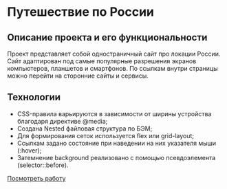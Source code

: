 # Путешествие по России


## Описание проекта и его функциональности
Проект представляет собой одностраничный сайт про локации России. Сайт адаптирован под самые популярные разрешения экранов компьютеров, планшетов и смартфонов. По ссылкам внутри страницы можно перейти на сторонние сайты и сервисы.


## Технологии

*	CSS-правила варьируются в зависимости от ширины устройства благодаря директиве @media;
*	Создана Nested файловая структура по БЭМ;
*	Для формирования сеток используется flex или grid-layout;
*	Ссылкам задано состояние при наведении на них указателя мыши (:hover);
*	Затемнение background реализовано с помощью псевдоэлемента (selector::before).

[Посмотреть работу](https://ps-fedorova.github.io/russian-travel/index.html)
